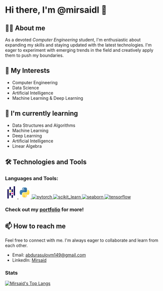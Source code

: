 # Hi there, I'm @mirsaidl 👋

## :man_technologist: About me
As a devoted *Computer Engineering* student, I'm enthusiastic about expanding my skills and staying updated with the latest technologies. I'm eager to experiment with emerging trends in the field and creatively apply them to push my boundaries.

## 👀 My Interests
- Computer Engineering
- Data Science
- Artificial Intelligence
- Machine Learning & Deep Learning

## 🌱 I'm currently learning
- Data Structures and Algorithms
- Machine Learning
- Deep Learning
- Artificial Intelligence
- Linear Algebra

## :hammer_and_wrench: Technologies and Tools
<h3 align="left">Languages and Tools:</h3>
<p align="left"> <a href="https://pandas.pydata.org/" target="_blank" rel="noreferrer"> <img src="https://raw.githubusercontent.com/devicons/devicon/2ae2a900d2f041da66e950e4d48052658d850630/icons/pandas/pandas-original.svg" alt="pandas" width="40" height="40"/> </a> <a href="https://www.python.org" target="_blank" rel="noreferrer"> <img src="https://raw.githubusercontent.com/devicons/devicon/master/icons/python/python-original.svg" alt="python" width="40" height="40"/> </a> <a href="https://pytorch.org/" target="_blank" rel="noreferrer"> <img src="https://www.vectorlogo.zone/logos/pytorch/pytorch-icon.svg" alt="pytorch" width="40" height="40"/> </a> <a href="https://scikit-learn.org/" target="_blank" rel="noreferrer"> <img src="https://upload.wikimedia.org/wikipedia/commons/0/05/Scikit_learn_logo_small.svg" alt="scikit_learn" width="40" height="40"/> </a> <a href="https://seaborn.pydata.org/" target="_blank" rel="noreferrer"> <img src="https://seaborn.pydata.org/_images/logo-mark-lightbg.svg" alt="seaborn" width="40" height="40"/> </a> <a href="https://www.tensorflow.org" target="_blank" rel="noreferrer"> <img src="https://www.vectorlogo.zone/logos/tensorflow/tensorflow-icon.svg" alt="tensorflow" width="40" height="40"/> </a> </p>


### Check out my [portfolio](https://mirsaidl.github.io/) for more!

## 📫 How to reach me
Feel free to connect with me. I'm always eager to collaborate and learn from each other. 

- Email: abdurasulovm149@gmail.com
- LinkedIn: [Mirsaid](www.linkedin.com/in/mirsaid-abdurasulov-83b0242b2)
### Stats
[![Mirsaid's Top Langs](https://github-readme-stats.vercel.app/api/top-langs/?username=mirsaidl&&exclude_repo=DevSearchUz,aiproject,fallprediction,akiyomov.github.io&layout=compact&theme=vue-dark)](https://github.com/anuraghazra/github-readme-stats)


